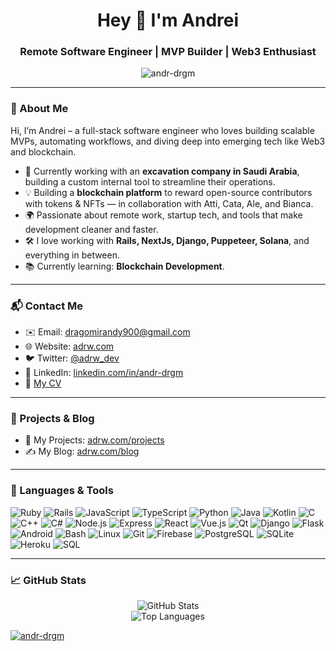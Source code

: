 <h1 align="center">Hey 👋 I'm Andrei</h1>
<h3 align="center">Remote Software Engineer | MVP Builder | Web3 Enthusiast</h3>

<p align="center">
  <img src="https://komarev.com/ghpvc/?username=andr-drgm&label=Profile%20views&color=0e75b6&style=flat" alt="andr-drgm" />
</p>

---

### 🚀 About Me

Hi, I’m Andrei – a full-stack software engineer who loves building scalable MVPs, automating workflows, and diving deep into emerging tech like Web3 and blockchain.

- 🧱 Currently working with an **excavation company in Saudi Arabia**, building a custom internal tool to streamline their operations.
- 💡 Building a **blockchain platform** to reward open-source contributors with tokens & NFTs — in collaboration with Atti, Cata, Ale, and Bianca.
- 🌍 Passionate about remote work, startup tech, and tools that make development cleaner and faster.
- 🛠 I love working with **Rails, NextJs, Django, Puppeteer, Solana**, and everything in between.
- 📚 Currently learning: **Blockchain Development**.

---

### 📬 Contact Me

- ✉️ Email: dragomirandy900@gmail.com  
- 🌐 Website: [adrw.com](https://adrw.com)  
- 🐦 Twitter: [@adrw_dev](https://twitter.com/adrw_dev)
- 💼 LinkedIn: [linkedin.com/in/andr-drgm](https://linkedin.com/in/andr-drgm)  
- 📄 [My CV](https://docs.google.com/document/d/1oWvo83Lpert0_aQKzIY841RTZ16taPqF/edit?usp=sharing&ouid=118093245758911462065&rtpof=true&sd=true)

---

### 💼 Projects & Blog

- 🔧 My Projects: [adrw.com/projects](https://adrw.com/projects)  
- ✍️ My Blog: [adrw.com/blog](https://adrw.com/blog)

---

### 🧰 Languages & Tools

![Ruby](https://img.shields.io/badge/-Ruby-red?style=flat-square&logo=ruby&logoColor=white)
![Rails](https://img.shields.io/badge/-Rails-CC0000?style=flat-square&logo=rubyonrails&logoColor=white)
![JavaScript](https://img.shields.io/badge/-JavaScript-F7DF1E?style=flat-square&logo=javascript&logoColor=black)
![TypeScript](https://img.shields.io/badge/-TypeScript-3178C6?style=flat-square&logo=typescript&logoColor=white)
![Python](https://img.shields.io/badge/-Python-3776AB?style=flat-square&logo=python&logoColor=white)
![Java](https://img.shields.io/badge/-Java-007396?style=flat-square&logo=java&logoColor=white)
![Kotlin](https://img.shields.io/badge/-Kotlin-0095D5?style=flat-square&logo=kotlin&logoColor=white)
![C](https://img.shields.io/badge/-C-00599C?style=flat-square&logo=c&logoColor=white)
![C++](https://img.shields.io/badge/-C++-00599C?style=flat-square&logo=c%2B%2B&logoColor=white)
![C#](https://img.shields.io/badge/-CSharp-239120?style=flat-square&logo=c-sharp&logoColor=white)
![Node.js](https://img.shields.io/badge/-Node.js-339933?style=flat-square&logo=node.js&logoColor=white)
![Express](https://img.shields.io/badge/-Express-000000?style=flat-square&logo=express&logoColor=white)
![React](https://img.shields.io/badge/-React-61DAFB?style=flat-square&logo=react&logoColor=white)
![Vue.js](https://img.shields.io/badge/-Vue.js-4FC08D?style=flat-square&logo=vue.js&logoColor=white)
![Qt](https://img.shields.io/badge/-Qt-41CD52?style=flat-square&logo=qt&logoColor=white)
![Django](https://img.shields.io/badge/-Django-092E20?style=flat-square&logo=django&logoColor=white)
![Flask](https://img.shields.io/badge/-Flask-000000?style=flat-square&logo=flask&logoColor=white)
![Android](https://img.shields.io/badge/-Android-3DDC84?style=flat-square&logo=android&logoColor=white)
![Bash](https://img.shields.io/badge/-Bash-4EAA25?style=flat-square&logo=gnubash&logoColor=white)
![Linux](https://img.shields.io/badge/-Linux-FCC624?style=flat-square&logo=linux&logoColor=black)
![Git](https://img.shields.io/badge/-Git-F05032?style=flat-square&logo=git&logoColor=white)
![Firebase](https://img.shields.io/badge/-Firebase-FFCA28?style=flat-square&logo=firebase&logoColor=black)
![PostgreSQL](https://img.shields.io/badge/-PostgreSQL-336791?style=flat-square&logo=postgresql&logoColor=white)
![SQLite](https://img.shields.io/badge/-SQLite-003B57?style=flat-square&logo=sqlite&logoColor=white)
![Heroku](https://img.shields.io/badge/-Heroku-430098?style=flat-square&logo=heroku&logoColor=white)
![SQL](https://img.shields.io/badge/-SQL-4479A1?style=flat-square&logo=Microsoft%20SQL%20Server&logoColor=white)

---

### 📈 GitHub Stats

<p align="center">
  <img src="https://github-readme-stats.vercel.app/api?username=andr-drgm&show_icons=true&theme=radical" alt="GitHub Stats" />
  <br/>
  <img src="https://github-readme-stats.vercel.app/api/top-langs?username=andr-drgm&layout=compact&theme=radical" alt="Top Languages" />
</p>
<p align="left"> <a href="https://github.com/ryo-ma/github-profile-trophy"><img src="https://github-profile-trophy.vercel.app/?username=andr-drgm" alt="andr-drgm" /></a> </p>
